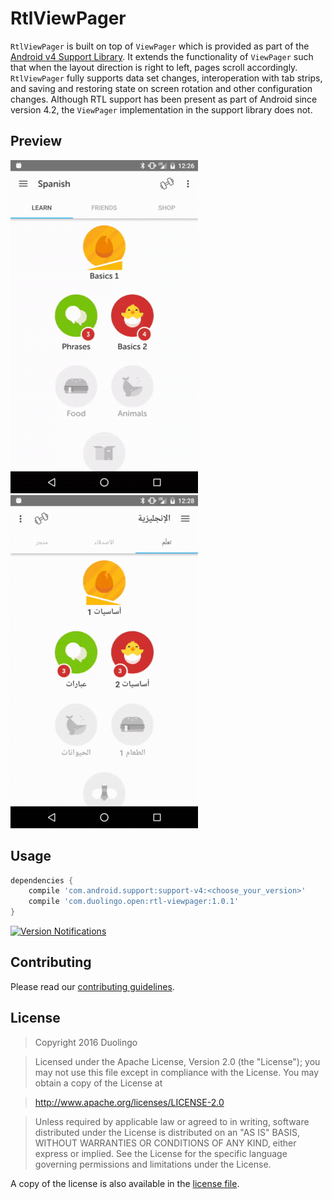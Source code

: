 # RtlViewPager
`RtlViewPager` is built on top of `ViewPager` which is provided as part of the
[Android v4 Support Library](https://developer.android.com/topic/libraries/support-library/features.html#v4).
It extends the functionality of `ViewPager` such that when the layout direction is right to left, pages scroll accordingly.
`RtlViewPager` fully supports data set changes, interoperation with tab strips, and saving and restoring state on screen rotation
and other configuration changes.  Although RTL support has been present as part of Android since version 4.2, the `ViewPager`
implementation in the support library does not.

## Preview

![Duolingo home, English UI](docs/images/rtl-viewpager-en-home.gif)
![Duolingo home, Arabic UI](docs/images/rtl-viewpager-ar-home.gif)

## Usage
```groovy
dependencies {
    compile 'com.android.support:support-v4:<choose_your_version>'
    compile 'com.duolingo.open:rtl-viewpager:1.0.1'
}
```
[![Version Notifications](https://www.bintray.com/docs/images/bintray_badge_bw.png)](https://bintray.com/duolingo/maven/RtlViewPager?source=watch)

## Contributing

Please read our [contributing guidelines](CONTRIBUTING.md).

## License

> Copyright 2016 Duolingo

> Licensed under the Apache License, Version 2.0 (the "License");
you may not use this file except in compliance with the License.
You may obtain a copy of the License at

> http://www.apache.org/licenses/LICENSE-2.0

> Unless required by applicable law or agreed to in writing, software
distributed under the License is distributed on an "AS IS" BASIS,
WITHOUT WARRANTIES OR CONDITIONS OF ANY KIND, either express or implied.
See the License for the specific language governing permissions and
limitations under the License.

A copy of the license is also available in the [license file](LICENSE).
